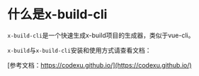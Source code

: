 # 什么是x-build-cli

`x-build-cli`是一个快速生成x-build项目的生成器，类似于vue-cli。

`x-build`与`x-build-cli`安装和使用方式请查看文档：

[参考文档：https://codexu.github.io/](https://codexu.github.io/)
